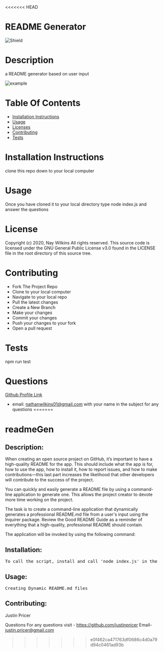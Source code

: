 <<<<<<< HEAD

  # README Generator
  ![Shield](https://img.shields.io/static/v1?label=License&message=GNU_General_Public_License_v3.0&color=green)
  # Description
  a README generator based on user input
  
  ![example](./Develop/assets/Process.gif)
  
  # Table Of Contents
  
  - [Installation Instructions](#installation-instructions)
  - [Usage](#usage)
  - [Licenses](#licenses)
  - [Contributing](#contributing)
  - [Tests](#tests)
  
  # Installation Instructions
  
  
  clone this repo down to your local computer
  # Usage 
  Once you have cloned it to your local directory type node index.js and answer the questions
  # License
  Copyright (c) 2020, Nay Wilkins
All rights reserved.
  This source code is licensed under the GNU General Public License v3.0 found in the
LICENSE file in the root directory of this source tree. 
  # Contributing
  
  - Fork The Project Repo
  - Clone to your local computer
  - Navigate to your local repo
  - Pull the latest changes
  - Create a New Branch
  - Make your changes
  - Commit your changes
  - Push your changes to your fork
  - Open a pull request
  
  
  # Tests
  npm run test
  # Questions
  
  [Github Profile Link](https://github.com/naywilkins512)
  - email: [nathanwilkins01@gmail.com](mailto:nathanwilkins01@gmail.com) with your name in the subject for any questions
=======
# readmeGen

## Description:
When creating an open source project on GitHub, it’s important to have a high-quality README for the app. This should include what the app is for, how to use the app, how to install it, how to report issues, and how to make contributions—this last part increases the likelihood that other developers will contribute to the success of the project.

You can quickly and easily generate a README file by using a command-line application to generate one. This allows the project creator to devote more time working on the project.

The task is to create a command-line application that dynamically generates a professional README.md file from a user's input using the Inquirer package. Review the Good README Guide as a reminder of everything that a high-quality, professional README should contain.

The application will be invoked by using the following command:
## Installation:
<pre>To call the script, install and call 'node index.js' in the correct file location.</pre>
## Usage:
<pre>Creating Dynamic README.md files</pre>
## Contributing:
Justin Pricer

Questions
For any questions visit - https://github.com/justinpricer
Email- justin.pricer@gmail.com
>>>>>>> e0f462ca471763df0686c4d0a79d94c0461ad93b
